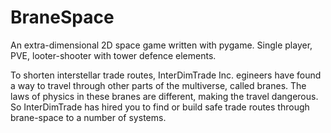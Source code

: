 # BraneSpace

An extra-dimensional 2D space game written with pygame.
Single player, PVE, looter-shooter with tower defence elements.


To shorten interstellar trade routes, InterDimTrade Inc. egineers have found a way to travel through other parts of the multiverse, called branes.
The laws of physics in these branes are different, making the travel dangerous. So InterDimTrade has hired you to find or build safe trade routes through brane-space to a number of systems.
